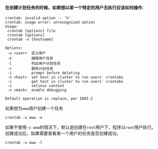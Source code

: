 #### 在创建计划任务的时候，如果想以某一个特定的用户去执行应该如何操作.
```
crontab: invalid option -- 'h'
crontab: usage error: unrecognized option
Usage:
 crontab [options] file
 crontab [options]
 crontab -n [hostname]

Options:
 -u <user>  定义用户
 -e         编辑用户任务
 -l         列出用户计划任务
 -r         删除计划任务
 -i         prompt before deleting
 -n <host>  set host in cluster to run users' crontabs
 -c         get host in cluster to run users' crontabs
 -s         selinux context
 -x <mask>  enable debugging

Default operation is replace, per 1003.2
```
如果想为`www`用户创建一个任务
```
crontab -u www -e
```
如果不使用`-u www`的情况下，默认是创建在`root`用户下，程序以`root`用户执行。
创建成功后，如果需要查看某一个用户的任务是否创建成功。
```
crontab -u www -l
```
